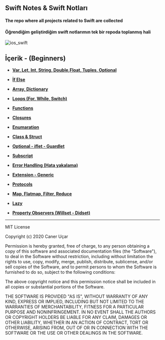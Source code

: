 ## Swift Notes & Swift Notları 

#### The repo where all projects related to Swift are collected

#### Öğrendiğim geliştirdiğim swift notlarımın tek bir repoda toplanmış hali


![ios_swift](https://user-images.githubusercontent.com/25962055/44413908-211b6400-a575-11e8-9c37-792e9cbecbee.png)

## İçerik - (Beginners)

- [**Var, Let, Int, String, Double,Float, Tuples, Optional**](https://github.com/canerucar/iOS-Start/tree/master/1%20-%20Veriables%20(Değişkenler).playground) <br/>

- [**İf Else**](https://github.com/canerucar/iOS-Start/tree/master/1%20-%20Veriables%20(Değişkenler).playground) <br/>

- [**Array, Dictionary**](https://github.com/canerucar/iOS-Start/tree/master/1%20-%20Veriables%20(Değişkenler).playground) <br/>

- [**Loops (For, While, Switch)**](https://github.com/canerucar/iOS-Start/blob/master/4%20-%20Loops%20(For%2CWhile%2CSwitch).playground/Contents.swift) <br/>

- [**Functions**](https://github.com/canerucar/iOS-Start/blob/master/5%20-%20Functions%20(Fonksiyonlar).playground/Contents.swift) <br/>

- [**Closures**](https://github.com/canerucar/iOS-Start/blob/master/6%20-%20Closures.playground/Contents.swift) <br/>

- [**Enumaration**](https://github.com/canerucar/iOS-Start/blob/master/7%20-%20Enumaration.playground/Contents.swift) <br/>

- [**Class & Struct**](https://github.com/canerucar/iOS-Start/blob/master/8%20-%20Class%20and%20Struct.playground/Contents.swift) <br/>

- [**Optional - iflet - Guardlet**](https://github.com/canerucar/iOS-Start/blob/master/8%20-%20Class%20and%20Struct.playground/Contents.swift) <br/>

- [**Subscript**](https://github.com/canerucar/iOS-Start/blob/master/10%20-%20Subscript.playground/Contents.swift) <br/>

- [**Error Handling (Hata yakalama)**](https://github.com/canerucar/iOS-Start/blob/master/11%20-%20ErrorHandling%20(Hata%20Yakalama).playground/Contents.swift) <br/>

- [**Extension - Generic**](https://github.com/canerucar/iOS-Start/blob/master/12%20-%20Extension-Generic.playground/Contents.swift) <br/>

- [**Protocols**](https://github.com/canerucar/iOS-Start/blob/master/12%20-%20Extension-Generic.playground/Contents.swift) <br/>

- [**Map, Flatmap, Filter, Reduce**](https://github.com/canerucar/iOS-Start/blob/master/14%20-%20Map%2C%20Flatmap%2C%20Filter%2C%20Reduce.playground/Contents.swift) <br/>

- [**Lazy**](https://github.com/canerucar/iOS-Start/blob/master/15%20-%20Lazy.playground/Contents.swift) <br/>

- [**Property Observers (Willset - Didset)**](https://github.com/canerucar/iOS-Start/blob/master/15%20-%20Lazy.playground/Contents.swift) <br/>


<hr>


MIT License

Copyright (c) 2020 Caner Uçar

Permission is hereby granted, free of charge, to any person obtaining a copy of this software and associated documentation files (the "Software"), to deal in the Software without restriction, including without limitation the rights to use, copy, modify, merge, publish, distribute, sublicense, and/or sell copies of the Software, and to permit persons to whom the Software is furnished to do so, subject to the following conditions:

The above copyright notice and this permission notice shall be included in all copies or substantial portions of the Software.

THE SOFTWARE IS PROVIDED "AS IS", WITHOUT WARRANTY OF ANY KIND, EXPRESS OR IMPLIED, INCLUDING BUT NOT LIMITED TO THE WARRANTIES OF MERCHANTABILITY, FITNESS FOR A PARTICULAR PURPOSE AND NONINFRINGEMENT. IN NO EVENT SHALL THE AUTHORS OR COPYRIGHT HOLDERS BE LIABLE FOR ANY CLAIM, DAMAGES OR OTHER LIABILITY, WHETHER IN AN ACTION OF CONTRACT, TORT OR OTHERWISE, ARISING FROM, OUT OF OR IN CONNECTION WITH THE SOFTWARE OR THE USE OR OTHER DEALINGS IN THE SOFTWARE.  
  





